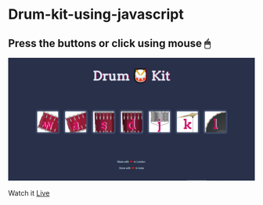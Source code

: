 # Drum-kit-using-javascript

## Press the buttons or click using mouse 🖱

<img src="images/drum-kit-using-javascript.jpg">

Watch it <a href="https://yaseen549.github.io/https://github.com/Yaseen549/drum-kit-using-javascript/">Live</a>
